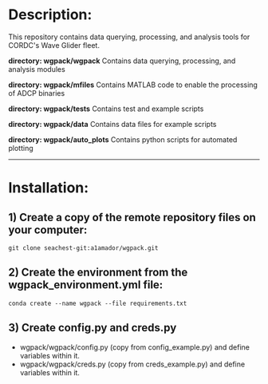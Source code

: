 # Description:

This repository contains data querying, processing, and analysis tools for CORDC's Wave Glider fleet. 

**directory: wgpack/wgpack**
Contains data querying, processing, and analysis modules

**directory: wgpack/mfiles**
Contains MATLAB code to enable the processing of ADCP binaries 

**directory: wgpack/tests**
Contains test and example scripts

**directory: wgpack/data**
Contains data files for example scripts

**directory: wgpack/auto_plots**
Contains python scripts for automated plotting 

---
# Installation:

## 1) Create a copy of the remote repository files on your computer:
`git clone seachest-git:a1amador/wgpack.git`

## 2) Create the environment from the wgpack_environment.yml file:
`conda create --name wgpack --file requirements.txt`

## 3) Create config.py and creds.py 
- wgpack/wgpack/config.py (copy from config_example.py) and define variables within it.
- wgpack/wgpack/creds.py (copy from creds_example.py) and define variables within it.

